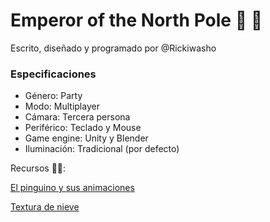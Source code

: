 # Emperor of the North Pole 🐧 🧊
Escrito, diseñado y programado por @Rickiwasho

### Especificaciones

 - Género: Party
 - Modo: Multiplayer
 - Cámara: Tercera persona
 - Periférico: Teclado y Mouse
 - Game engine: Unity y Blender
 - Iluminación: Tradicional (por defecto)



Recursos 🐧🧊:

[El pinguino y sus animaciones](https://assetstore.unity.com/packages/templates/tutorials/dyp-the-penguin-174519)


[Textura de nieve](https://assetstore.unity.com/packages/2d/textures-materials/4-snow-materials-high-quality-materials-collection-69201)
